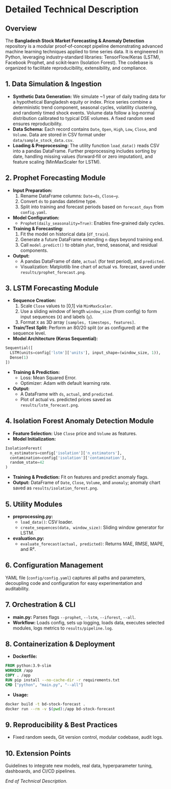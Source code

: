 # Detailed Technical Description

## Overview  
The **Bangladesh Stock Market Forecasting & Anomaly Detection** repository is a modular proof‑of‑concept pipeline demonstrating advanced machine learning techniques applied to time series data. It is engineered in Python, leveraging industry‑standard libraries: TensorFlow/Keras (LSTM), Facebook Prophet, and scikit‑learn (Isolation Forest). The codebase is organized to facilitate reproducibility, extensibility, and compliance.

## 1. Data Simulation & Ingestion  
- **Synthetic Data Generation:** We simulate ~1 year of daily trading data for a hypothetical Bangladesh equity or index. Price series combine a deterministic trend component, seasonal cycles, volatility clustering, and randomly timed shock events. Volume data follow a log‑normal distribution calibrated to typical DSE volumes. A fixed random seed ensures reproducibility.  
- **Data Schema:** Each record contains `Date`, `Open`, `High`, `Low`, `Close`, and `Volume`. Data are stored in CSV format under `data/sample_stock_data.csv`.  
- **Loading & Preprocessing:** The utility function `load_data()` reads CSV into a pandas DataFrame. Further preprocessing includes sorting by date, handling missing values (forward‑fill or zero imputation), and feature scaling (MinMaxScaler for LSTM).

## 2. Prophet Forecasting Module  
- **Input Preparation:**  
  1. Rename DataFrame columns: `Date→ds`, `Close→y`.  
  2. Convert `ds` to pandas datetime type.  
  3. Split into training and forecast periods based on `forecast_days` from `config.yaml`.  
- **Model Configuration:**  
  - `Prophet(daily_seasonality=True)`: Enables fine‑grained daily cycles.  
- **Training & Forecasting:**  
  1. Fit the model on historical data (`df_train`).  
  2. Generate a future DataFrame extending `n` days beyond training end.  
  3. Call `model.predict()` to obtain `yhat`, trend, seasonal, and residual components.  
- **Output:**  
  - A pandas DataFrame of date, `actual` (for test period), and `predicted`.  
  - Visualization: Matplotlib line chart of actual vs. forecast, saved under `results/prophet_forecast.png`.

## 3. LSTM Forecasting Module  
- **Sequence Creation:**  
  1. Scale `Close` values to [0,1] via `MinMaxScaler`.  
  2. Use a sliding window of length `window_size` (from config) to form input sequences (`X`) and labels (`y`).  
  3. Format `X` as 3D array `[samples, timesteps, features]`.  
- **Train/Test Split:** Perform an 80/20 split (or as configured) at the sequence level.  
- **Model Architecture (Keras Sequential):**  
```python
Sequential([
  LSTM(units=config['lstm']['units'], input_shape=(window_size, 1)),
  Dense(1)
])
```  
- **Training & Prediction:**  
  - Loss: Mean Squared Error.  
  - Optimizer: Adam with default learning rate.  
- **Output:**  
  - A DataFrame with `ds`, `actual`, and `predicted`.  
  - Plot of actual vs. predicted prices saved as `results/lstm_forecast.png`.

## 4. Isolation Forest Anomaly Detection Module  
- **Feature Selection:** Use `Close` price and `Volume` as features.  
- **Model Initialization:**  
```python
IsolationForest(
  n_estimators=config['isolation']['n_estimators'],
  contamination=config['isolation']['contamination'],
  random_state=42
)
```  
- **Training & Prediction:** Fit on features and predict anomaly flags.  
- **Output:** DataFrame of `Date`, `Close`, `Volume`, and `anomaly`; anomaly chart saved as `results/isolation_forest.png`.

## 5. Utility Modules  
- **preprocessing.py:**  
  - `load_data()`: CSV loader.  
  - `create_sequences(data, window_size)`: Sliding window generator for LSTM.  
- **evaluation.py:**  
  - `evaluate_forecast(actual, predicted)`: Returns MAE, RMSE, MAPE, and R².

## 6. Configuration Management  
YAML file (`config/config.yaml`) captures all paths and parameters, decoupling code and configuration for easy experimentation and auditability.

## 7. Orchestration & CLI  
- **main.py:** Parses flags `--prophet`, `--lstm`, `--iforest`, `--all`.  
- **Workflow:** Loads config, sets up logging, loads data, executes selected modules, logs metrics to `results/pipeline.log`.

## 8. Containerization & Deployment  
- **Dockerfile:**  
```dockerfile
FROM python:3.9-slim
WORKDIR /app
COPY . /app
RUN pip install --no-cache-dir -r requirements.txt
CMD ["python", "main.py", "--all"]
```
- **Usage:**  
```bash
docker build -t bd-stock-forecast .
docker run --rm -v $(pwd):/app bd-stock-forecast
```

## 9. Reproducibility & Best Practices  
- Fixed random seeds, Git version control, modular codebase, audit logs.

## 10. Extension Points  
Guidelines to integrate new models, real data, hyperparameter tuning, dashboards, and CI/CD pipelines.

*End of Technical Description.*

